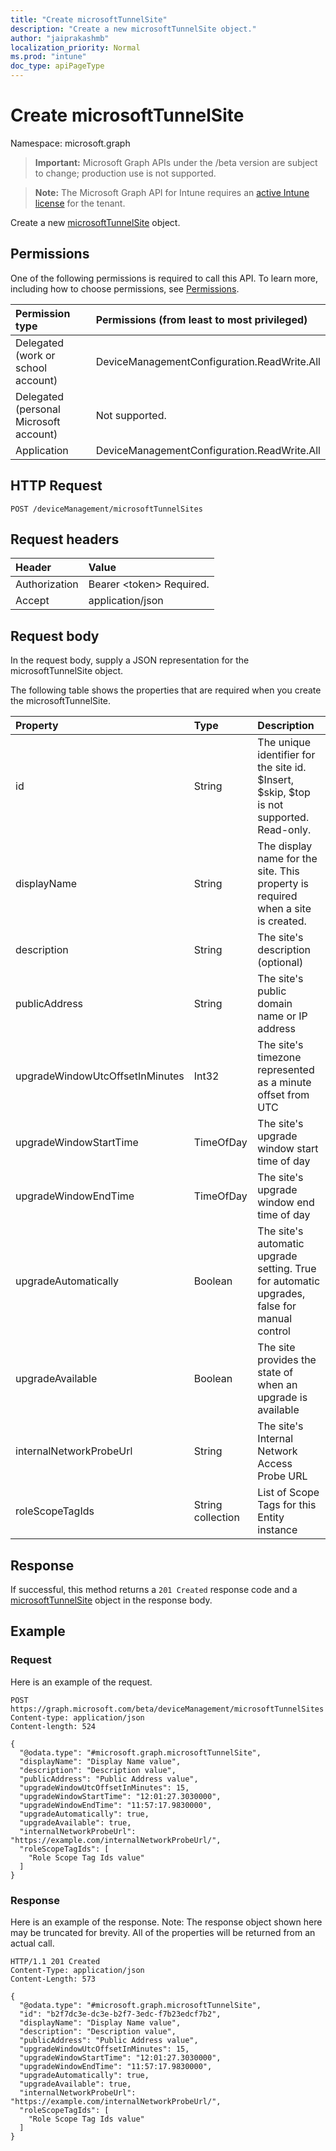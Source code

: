 ```yaml
---
title: "Create microsoftTunnelSite"
description: "Create a new microsoftTunnelSite object."
author: "jaiprakashmb"
localization_priority: Normal
ms.prod: "intune"
doc_type: apiPageType
---
```


# Create microsoftTunnelSite

Namespace: microsoft.graph

> **Important:** Microsoft Graph APIs under the /beta version are subject to change; production use is not supported.

> **Note:** The Microsoft Graph API for Intune requires an [active Intune license](https://go.microsoft.com/fwlink/?linkid=839381) for the tenant.

Create a new [microsoftTunnelSite](../resources/intune-mstunnel-microsofttunnelsite.md) object.

## Permissions
One of the following permissions is required to call this API. To learn more, including how to choose permissions, see [Permissions](/graph/permissions-reference).

<!-- { "blockType": "ignored"  } // Note: Removing this line will cause the permissions autogeneration tool to overwrite the table. -->
|Permission type|Permissions (from least to most privileged)|
|:---|:---|
|Delegated (work or school account)|DeviceManagementConfiguration.ReadWrite.All|
|Delegated (personal Microsoft account)|Not supported.|
|Application|DeviceManagementConfiguration.ReadWrite.All|

## HTTP Request
<!-- {
  "blockType": "ignored"
}
-->
``` http
POST /deviceManagement/microsoftTunnelSites
```

## Request headers
|Header|Value|
|:---|:---|
|Authorization|Bearer &lt;token&gt; Required.|
|Accept|application/json|

## Request body
In the request body, supply a JSON representation for the microsoftTunnelSite object.

The following table shows the properties that are required when you create the microsoftTunnelSite.

|Property|Type|Description|
|:---|:---|:---|
|id|String|The unique identifier for the site id. $Insert, $skip, $top is not supported. Read-only.|
|displayName|String|The display name for the site. This property is required when a site is created.|
|description|String|The site's description (optional)|
|publicAddress|String|The site's public domain name or IP address|
|upgradeWindowUtcOffsetInMinutes|Int32|The site's timezone represented as a minute offset from UTC|
|upgradeWindowStartTime|TimeOfDay|The site's upgrade window start time of day|
|upgradeWindowEndTime|TimeOfDay|The site's upgrade window end time of day|
|upgradeAutomatically|Boolean|The site's automatic upgrade setting. True for automatic upgrades, false for manual control|
|upgradeAvailable|Boolean|The site provides the state of when an upgrade is available|
|internalNetworkProbeUrl|String|The site's Internal Network Access Probe URL|
|roleScopeTagIds|String collection|List of Scope Tags for this Entity instance|



## Response
If successful, this method returns a `201 Created` response code and a [microsoftTunnelSite](../resources/intune-mstunnel-microsofttunnelsite.md) object in the response body.

## Example

### Request
Here is an example of the request.
``` http
POST https://graph.microsoft.com/beta/deviceManagement/microsoftTunnelSites
Content-type: application/json
Content-length: 524

{
  "@odata.type": "#microsoft.graph.microsoftTunnelSite",
  "displayName": "Display Name value",
  "description": "Description value",
  "publicAddress": "Public Address value",
  "upgradeWindowUtcOffsetInMinutes": 15,
  "upgradeWindowStartTime": "12:01:27.3030000",
  "upgradeWindowEndTime": "11:57:17.9830000",
  "upgradeAutomatically": true,
  "upgradeAvailable": true,
  "internalNetworkProbeUrl": "https://example.com/internalNetworkProbeUrl/",
  "roleScopeTagIds": [
    "Role Scope Tag Ids value"
  ]
}
```

### Response
Here is an example of the response. Note: The response object shown here may be truncated for brevity. All of the properties will be returned from an actual call.
``` http
HTTP/1.1 201 Created
Content-Type: application/json
Content-Length: 573

{
  "@odata.type": "#microsoft.graph.microsoftTunnelSite",
  "id": "b2f7dc3e-dc3e-b2f7-3edc-f7b23edcf7b2",
  "displayName": "Display Name value",
  "description": "Description value",
  "publicAddress": "Public Address value",
  "upgradeWindowUtcOffsetInMinutes": 15,
  "upgradeWindowStartTime": "12:01:27.3030000",
  "upgradeWindowEndTime": "11:57:17.9830000",
  "upgradeAutomatically": true,
  "upgradeAvailable": true,
  "internalNetworkProbeUrl": "https://example.com/internalNetworkProbeUrl/",
  "roleScopeTagIds": [
    "Role Scope Tag Ids value"
  ]
}
```
